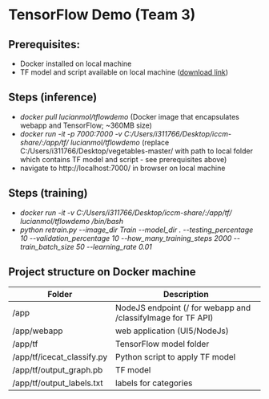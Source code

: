 # TensorFlow Demo (Team 3)

## Prerequisites:
* Docker installed on local machine
* TF model and script available on local machine ([download link](https://drive.google.com/open?id=0B0JzQeoUHKyDa0RZcHRFMDdreUE))

## Steps (inference)
* _docker pull lucianmol/tflowdemo_ (Docker image that encapsulates webapp and TensorFlow; ~360MB size)
* _docker run -it -p 7000:7000 -v C:/Users/i311766/Desktop/iccm-share/:/app/tf/ lucianmol/tflowdemo_ (replace C:/Users/i311766/Desktop/vegetables-master/ with path to local folder which contains TF model and script - see prerequisites above)
* navigate to http://localhost:7000/ in browser on local machine

## Steps (training)
* _docker run -it -v C:/Users/i311766/Desktop/iccm-share/:/app/tf/ lucianmol/tflowdemo /bin/bash_
* _python retrain.py --image_dir Train --model_dir . --testing_percentage 10 --validation_percentage 10 --how_many_training_steps 2000 --train_batch_size 50 --learning_rate 0.01_

## Project structure on Docker machine
Folder  | Description
------- | -------
/app    | NodeJS endpoint (/ for webapp and /classifyImage for TF API)<br>
/app/webapp | web application (UI5/NodeJs)<br>
/app/tf | TensorFlow model folder<br>
/app/tf/icecat_classify.py | Python script to apply TF model<br>
/app/tf/output_graph.pb | TF model<br>
/app/tf/output_labels.txt | labels for categories<br>
